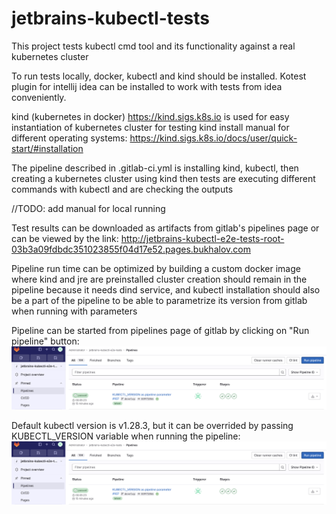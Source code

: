 # jetbrains-kubectl-tests

This project tests kubectl cmd tool and its functionality against a real kubernetes cluster


To run tests locally, docker, kubectl and kind should be installed.
Kotest plugin for intellij idea can be installed to work with tests from idea conveniently.

kind (kubernetes in docker) https://kind.sigs.k8s.io is used for easy instantiation of kubernetes cluster for testing
kind install manual for different operating systems: https://kind.sigs.k8s.io/docs/user/quick-start/#installation


The pipeline described in .gitlab-ci.yml is installing kind, kubectl, then creating a kubernetes cluster using kind
then tests are executing different commands with kubectl and are checking the outputs


//TODO: add manual for local running


Test results can be downloaded as artifacts from gitlab's pipelines page 
or can be viewed by the link: http://jetbrains-kubectl-e2e-tests-root-03b3a09fdbdc351023855f04d17e52.pages.bukhalov.com


Pipeline run time can be optimized by building a custom docker image where kind and jre are preinstalled
cluster creation should remain in the pipeline because it needs dind service, and kubectl installation should also be 
a part of the pipeline to be able to parametrize its version from gitlab when running with parameters



Pipeline can be started from pipelines page of gitlab by clicking on "Run pipeline" button:
![Run pipeline](src/test/resources/images/runPipeline.png)

Default kubectl version is v1.28.3, but it can be overrided by passing KUBECTL_VERSION variable when running the pipeline:
![Specifying kubectl version](src/test/resources/images/runPipeline.png)

